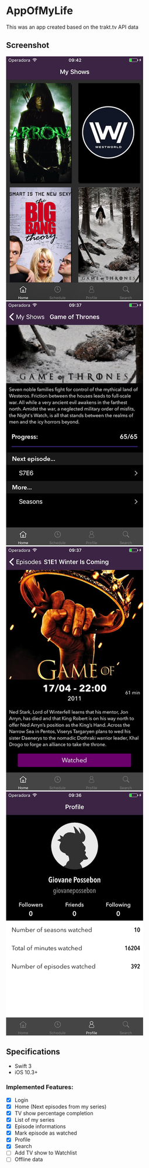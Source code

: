 # AppOfMyLife
  
  This was an app created based on the trakt.tv API data

## Screenshot

![1](https://github.com/giovanepossebon/appofmylife/blob/master/AppOfMyLife/ScreenShots/1.png) ![4](https://github.com/giovanepossebon/appofmylife/blob/master/AppOfMyLife/ScreenShots/4.png) ![6](https://github.com/giovanepossebon/appofmylife/blob/master/AppOfMyLife/ScreenShots/6.png) ![3](https://github.com/giovanepossebon/appofmylife/blob/master/AppOfMyLife/ScreenShots/3.png)

## Specifications

- Swift 3
- iOS 10.3+

### Implemented Features:

- [x] Login
- [x] Home (Next episodes from my series)
- [x] TV show percentage completion
- [x] List of my series
- [x] Episode informations
- [x] Mark episode as watched
- [x] Profile
- [x] Search
- [ ] Add TV show to Watchlist
- [ ] Offline data
